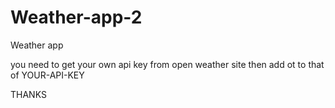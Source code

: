 # Weather-app-2
Weather app 

you need to get your own api key from open weather site then add ot to that of YOUR-API-KEY

THANKS
